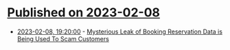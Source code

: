 # [Published on 2023-02-08](index.md)

* [2023-02-08, 19:20:00](https://it.slashdot.org/story/23/02/08/1712234/mysterious-leak-of-booking-reservation-data-is-being-used-to-scam-customers?utm_source=rss1.0mainlinkanon&utm_medium=feed) - [Mysterious Leak of Booking Reservation Data is Being Used To Scam Customers](https://it.slashdot.org/story/23/02/08/1712234/mysterious-leak-of-booking-reservation-data-is-being-used-to-scam-customers?utm_source=rss1.0mainlinkanon&utm_medium=feed)
